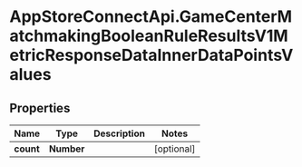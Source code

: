 # AppStoreConnectApi.GameCenterMatchmakingBooleanRuleResultsV1MetricResponseDataInnerDataPointsValues

## Properties

Name | Type | Description | Notes
------------ | ------------- | ------------- | -------------
**count** | **Number** |  | [optional] 


